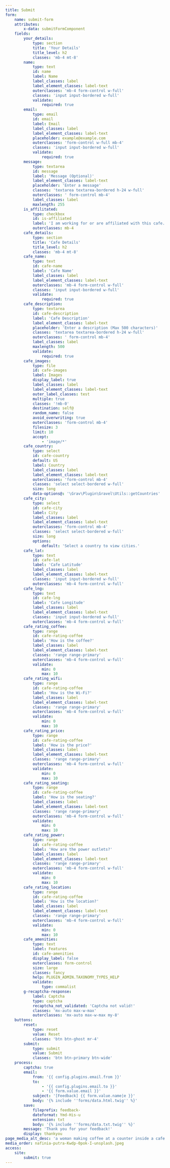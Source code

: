 ```yaml
---
title: Submit
form:
    name: submit-form
    attributes:
        x-data: submitFormComponent
    fields:
        your_details:
            type: section
            title: 'Your Details'
            title_level: h2
            classes: 'mb-4 mt-8'
        name:
            type: text
            id: name
            label: Name
            label_classes: label
            label_element_classes: label-text
            outerclasses: 'mb-4 form-control w-full'
            classes: 'input input-bordered w-full'
            validate:
                required: true
        email:
            type: email
            id: email
            label: Email
            label_classes: label
            label_element_classes: label-text
            placeholder: example@example.com
            outerclasses: 'form-control w-full mb-4'
            classes: 'input input-bordered w-full'
            validate:
                required: true
        message:
            type: textarea
            id: message
            label: 'Message (Optional)'
            label_element_classes: label-text
            placeholder: 'Enter a message'
            classes: 'textarea textarea-bordered h-24 w-full'
            outerclasses: ' form-control mb-4'
            label_classes: label
            maxlength: 255
        is_affilitated:
            type: checkbox
            id: is-affiliated
            label: 'I am working for or are affiliated with this cafe.'
            outerclasses: mb-4
        cafe_details:
            type: section
            title: 'Cafe Details'
            title_level: h2
            classes: 'mb-4 mt-8'
        cafe_name:
            type: text
            id: cafe-name
            label: 'Cafe Name'
            label_classes: label
            label_element_classes: label-text
            outerclasses: 'mb-4 form-control w-full'
            classes: 'input input-bordered w-full'
            validate:
                required: true
        cafe_description:
            type: textarea
            id: cafe-description
            label: 'Cafe Description'
            label_element_classes: label-text
            placeholder: 'Enter a description (Max 500 characters)'
            classes: 'textarea textarea-bordered h-24 w-full'
            outerclasses: ' form-control mb-4'
            label_classes: label
            maxlength: 500
            validate:
                required: true
        cafe_images:
            type: file
            id: cafe-images
            label: Images
            display_label: true
            label_classes: label
            label_element_classes: label-text
            outer_label_classes: test
            multiple: true
            classes: '!mb-0'
            destination: self@
            random_name: false
            avoid_overwriting: true
            outerclasses: 'form-control mb-4'
            filesize: 3
            limit: 10
            accept:
                - 'image/*'
        cafe_country:
            type: select
            id: cafe-country
            default: US
            label: Country
            label_classes: label
            label_element_classes: label-text
            outerclasses: 'form-control mb-4'
            classes: 'select select-bordered w-full'
            size: long
            data-options@: '\Grav\Plugin\Gravel\Utils::getCountries'
        cafe_city:
            type: select
            id: cafe-city
            label: City
            label_classes: label
            label_element_classes: label-text
            outerclasses: 'form-control mb-4'
            classes: 'select select-bordered w-full'
            size: long
            options:
                default: 'Select a country to view cities.'
        cafe_lat:
            type: text
            id: cafe-lat
            label: 'Cafe Latitude'
            label_classes: label
            label_element_classes: label-text
            classes: 'input input-bordered w-full'
            outerclasses: 'mb-4 form-control w-full'
        cafe_lng:
            type: text
            id: cafe-lng
            label: 'Cafe Longitude'
            label_classes: label
            label_element_classes: label-text
            classes: 'input input-bordered w-full'
            outerclasses: 'mb-4 form-control w-full'
        cafe_rating_coffee:
            type: range
            id: cafe-rating-coffee
            label: 'How is the coffee?'
            label_classes: label
            label_element_classes: label-text
            classes: 'range range-primary'
            outerclasses: 'mb-4 form-control w-full'
            validate:
                min: 0
                max: 10
        cafe_rating_wifi:
            type: range
            id: cafe-rating-coffee
            label: 'How is the Wi-Fi?'
            label_classes: label
            label_element_classes: label-text
            classes: 'range range-primary'
            outerclasses: 'mb-4 form-control w-full'
            validate:
                min: 0
                max: 10
        cafe_rating_price:
            type: range
            id: cafe-rating-coffee
            label: 'How is the price?'
            label_classes: label
            label_element_classes: label-text
            classes: 'range range-primary'
            outerclasses: 'mb-4 form-control w-full'
            validate:
                min: 0
                max: 10
        cafe_rating_seating:
            type: range
            id: cafe-rating-coffee
            label: 'How is the seating?'
            label_classes: label
            label_element_classes: label-text
            classes: 'range range-primary'
            outerclasses: 'mb-4 form-control w-full'
            validate:
                min: 0
                max: 10
        cafe_rating_power:
            type: range
            id: cafe-rating-coffee
            label: 'How are the power outlets?'
            label_classes: label
            label_element_classes: label-text
            classes: 'range range-primary'
            outerclasses: 'mb-4 form-control w-full'
            validate:
                min: 0
                max: 10
        cafe_rating_location:
            type: range
            id: cafe-rating-coffee
            label: 'How is the location?'
            label_classes: label
            label_element_classes: label-text
            classes: 'range range-primary'
            outerclasses: 'mb-4 form-control w-full'
            validate:
                min: 0
                max: 10
        cafe_amenities:
            type: text
            label: Features
            id: cafe-amenities
            display_label: false
            outerclasses: form-control
            size: large
            classes: fancy
            help: PLUGIN_ADMIN.TAXONOMY_TYPES_HELP
            validate:
                type: commalist
        g-recaptcha-response:
            label: Captcha
            type: captcha
            recaptcha_not_validated: 'Captcha not valid!'
            classes: 'mx-auto max-w-max'
            outerclasses: 'mx-auto max-w-max my-8'
    buttons:
        reset:
            type: reset
            value: Reset
            classes: 'btn btn-ghost mr-4'
        submit:
            type: submit
            value: Submit
            classes: 'btn btn-primary btn-wide'
    process:
        captcha: true
        email:
            from: '{{ config.plugins.email.from }}'
            to:
                - '{{ config.plugins.email.to }}'
                - '{{ form.value.email }}'
            subject: '[Feedback] {{ form.value.name|e }}'
            body: '{% include ''forms/data.html.twig'' %}'
        save:
            fileprefix: feedback-
            dateformat: Ymd-His-u
            extension: txt
            body: '{% include ''forms/data.txt.twig'' %}'
        message: 'Thank you for your feedback!'
        display: thankyou
page_media_alt_desc: 'a woman making coffee at a counter inside a cafe'
media_order: nafinia-putra-Kwdp-0pok-I-unsplash.jpeg
access:
    site:
        submit: true
---
```


